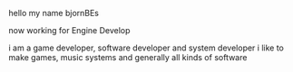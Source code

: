 hello my name bjornBEs

now working for Engine Develop

i am a game developer, software developer and system developer
i like to make games, music systems and generally all kinds of software
